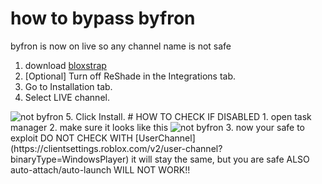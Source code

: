 # how to bypass byfron
byfron is now on live so any channel name is not safe
1. download [bloxstrap](https://github.com/pizzaboxer/bloxstrap/releases/tag/v2.2.0)
2. [Optional] Turn off ReShade in the Integrations tab.
3. Go to Installation tab.
4. Select LIVE channel.
<img src="https://cdn.discordapp.com/attachments/1101754550295216188/1101758115923374120/image.png" alt="not byfron" title="not byfron">
5. Click Install.
# HOW TO CHECK IF DISABLED
1. open task manager
2. make sure it looks like this
<img src="https://cdn.discordapp.com/attachments/1063774278912331816/1101360802147082310/image.png" alt="not byfron" title="not byfron">
3. now your safe to exploit
DO NOT CHECK WITH [UserChannel](https://clientsettings.roblox.com/v2/user-channel?binaryType=WindowsPlayer) it will stay the same, but you are safe
ALSO
auto-attach/auto-launch WILL NOT WORK!!
